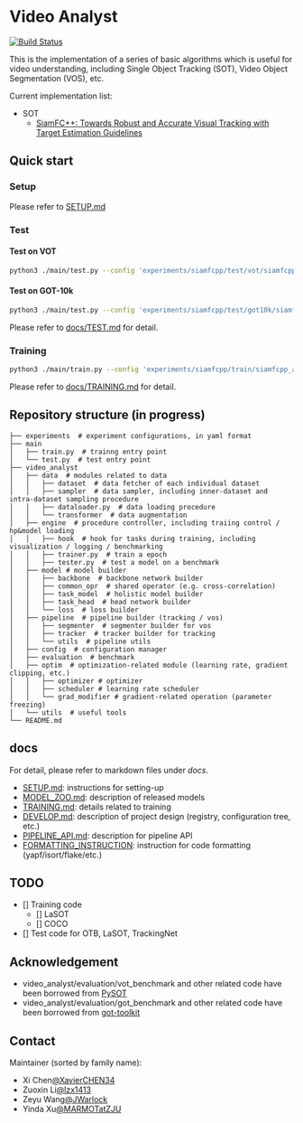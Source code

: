 # Video Analyst

[![Build Status](https://travis-ci.org/MegviiDetection/video_analyst.svg?branch=master)](https://travis-ci.org/MegviiDetection/video_analyst)

This is the implementation of a series of basic algorithms which is useful for video understanding, including Single Object Tracking (SOT), Video Object Segmentation (VOS), etc.

Current implementation list:

* SOT
  * [SiamFC++: Towards Robust and Accurate Visual Tracking with Target Estimation Guidelines](https://arxiv.org/abs/1911.06188)

## Quick start

### Setup

Please refer to [SETUP.md](docs/SETUP.md)

### Test

#### Test on VOT

```Bash
python3 ./main/test.py --config 'experiments/siamfcpp/test/vot/siamfcpp_alexnet.yaml'
```

#### Test on GOT-10k

```Bash
python3 ./main/test.py --config 'experiments/siamfcpp/test/got10k/siamfcpp_alexnet-got.yaml'
```

Please refer to [docs/TEST.md](docs/TEST.md) for detail.

### Training

```Bash
python3 ./main/train.py --config 'experiments/siamfcpp/train/siamfcpp_alexnet-trn.yaml'
```

Please refer to [docs/TRAINING.md](docs/TRAINING.md) for detail.

## Repository structure (in progress)

```File Tree
├── experiments  # experiment configurations, in yaml format
├── main
│   ├── train.py  # trainng entry point
│   └── test.py  # test entry point
├── video_analyst
│   ├── data  # modules related to data
│   │   ├── dataset  # data fetcher of each individual dataset
│   │   ├── sampler  # data sampler, including inner-dataset and intra-dataset sampling procedure
│   │   ├── dataloader.py  # data loading procedure
│   │   └── transformer  # data augmentation
│   ├── engine  # procedure controller, including traiing control / hp&model loading
│   │   ├── hook  # hook for tasks during training, including visualization / logging / benchmarking
│   │   ├── trainer.py  # train a epoch
│   │   ├── tester.py  # test a model on a benchmark
│   ├── model # model builder
│   │   ├── backbone  # backbone network builder
│   │   ├── common_opr  # shared operator (e.g. cross-correlation)
│   │   ├── task_model  # holistic model builder
│   │   ├── task_head  # head network builder
│   │   └── loss  # loss builder
│   ├── pipeline  # pipeline builder (tracking / vos)
│   │   ├── segmenter  # segmenter builder for vos
│   │   ├── tracker  # tracker builder for tracking
│   │   └── utils  # pipeline utils
│   ├── config  # configuration manager
│   ├── evaluation  # benchmark
│   ├── optim  # optimization-related module (learning rate, gradient clipping, etc.)
│   │   ├── optimizer # optimizer
│   │   ├── scheduler # learning rate scheduler
│   │   └── grad_modifier # gradient-related operation (parameter freezing)
│   └── utils  # useful tools
└── README.md
```

## docs

For detail, please refer to markdown files under _docs_.

* [SETUP.md](docs/SETUP.md): instructions for setting-up
* [MODEL_ZOO.md](docs/MODEL_ZOO.md): description of released models
* [TRAINING.md](docs/TRAINING.md): details related to training
* [DEVELOP.md](docs/DEVELOP.md): description of project design (registry, configuration tree, etc.)
* [PIPELINE_API.md](docs/PIPELINE_API.md): description for pipeline API
* [FORMATTING_INSTRUCTION](docs/FORMATTING_INSTRUCTIONS.md): instruction for code formatting (yapf/isort/flake/etc.)

## TODO

* [] Training code
  * [] LaSOT
  * [] COCO
* [] Test code for OTB, LaSOT, TrackingNet

## Acknowledgement

* video_analyst/evaluation/vot_benchmark and other related code have been borrowed from [PySOT](https://github.com/STVIR/pysot)
* video_analyst/evaluation/got_benchmark and other related code have been borrowed from [got-toolkit](https://github.com/got-10k/toolkit.git)

## Contact

Maintainer (sorted by family name):

* Xi Chen[@XavierCHEN34](https://github.com/XavierCHEN34)
* Zuoxin Li[@lzx1413](https://github.com/lzx1413)
* Zeyu Wang[@JWarlock](http://github.com/JWarlock)
* Yinda Xu[@MARMOTatZJU](https://github.com/MARMOTatZJU)
